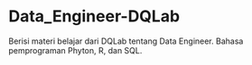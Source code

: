 # Data_Engineer-DQLab
Berisi materi belajar dari DQLab tentang Data Engineer. Bahasa pemprograman Phyton, R, dan SQL.
